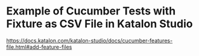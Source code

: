 Example of Cucumber Tests with Fixture as CSV File in Katalon Studio
=====


https://docs.katalon.com/katalon-studio/docs/cucumber-features-file.html#add-feature-files

